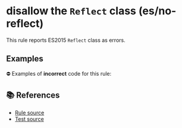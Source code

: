 # disallow the `Reflect` class (es/no-reflect)

This rule reports ES2015 `Reflect` class as errors.

## Examples

⛔ Examples of **incorrect** code for this rule:

<eslint-playground type="bad" code="/*eslint es/no-reflect: error */
let value = Reflect.get(obj, key)
" />

## 📚 References

- [Rule source](https://github.com/mysticatea/eslint-plugin-es/blob/v3.0.1/lib/rules/no-reflect.js)
- [Test source](https://github.com/mysticatea/eslint-plugin-es/blob/v3.0.1/tests/lib/rules/no-reflect.js)
